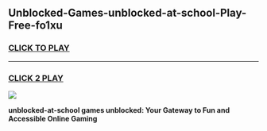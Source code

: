 
## Unblocked-Games-unblocked-at-school-Play-Free-fo1xu
<h3>
<a href="https://premium76.site?title=unblocked-at-school&ref=20M">CLICK TO PLAY</a></h3>
<hr>

<h3>
<a href="https://premium76.site?title=unblocked-at-school&ref=20M">CLICK 2 PLAY</a>
  
</h3>

<a href="https://premium76.site?title=unblocked-at-school&ref=19M"><img src="https://clearcache.store/games.png"></a>


**unblocked-at-school games unblocked: Your Gateway to Fun and Accessible Online Gaming**
